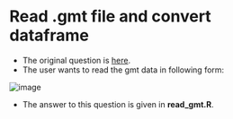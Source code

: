 # Read .gmt file and convert dataframe
- The original question is [here](https://bioinformatics.stackexchange.com/questions/5400/how-to-convert-data-in-gmt-format-to-dataframe/5403#5403).
- The user wants to read the gmt data in following form: 

![image](https://i.stack.imgur.com/4f5qp.png)

- The answer to this question is given in **read_gmt.R**.
